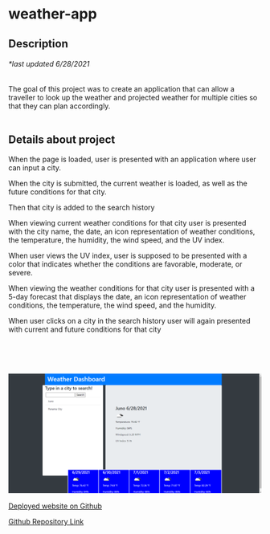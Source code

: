 # weather-app
## Description
###### *last updated 6/28/2021


The goal of this project was to create an application that can allow a traveller to look up the weather and projected weather for multiple cities so that they can plan accordingly.
<br />
<br />

## Details about project
<div>
When the page is loaded, user is presented with an application where user can input a city.   

When the city is submitted, the current weather is loaded, as well as the future conditions for that city.

Then that city is added to the search history


When viewing current weather conditions for that city
user is presented with the city name, the date, an icon representation of weather conditions, the temperature, the humidity, the wind speed, and the UV index.

When user views the UV index, user is
supposed to be presented with a color that indicates whether the conditions are favorable, moderate, or severe.

When viewing the weather conditions for that city
user is presented with a 5-day forecast that displays the date, an icon representation of weather conditions, the temperature, the wind speed, and the humidity.


When user clicks on a city in the search history user will again presented with current and future conditions for that city

<br>
<br>
<br>



![Application view](assets/images/capture.png)




[Deployed website on Github]()

[Github Repository Link](https://github.com/roomsiejones/weather-app)

